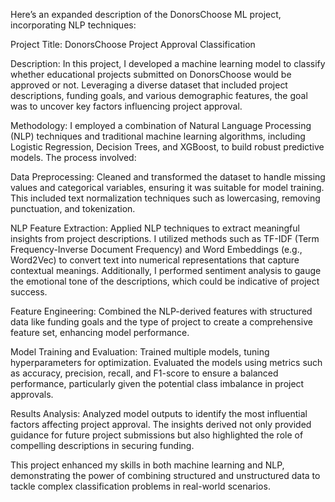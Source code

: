 
Here’s an expanded description of the DonorsChoose ML project, incorporating NLP techniques:

Project Title: DonorsChoose Project Approval Classification

Description:
In this project, I developed a machine learning model to classify whether educational projects submitted on DonorsChoose would be approved or not. Leveraging a diverse dataset that included project descriptions, funding goals, and various demographic features, the goal was to uncover key factors influencing project approval.

Methodology:
I employed a combination of Natural Language Processing (NLP) techniques and traditional machine learning algorithms, including Logistic Regression, Decision Trees, and XGBoost, to build robust predictive models. The process involved:

Data Preprocessing: Cleaned and transformed the dataset to handle missing values and categorical variables, ensuring it was suitable for model training. This included text normalization techniques such as lowercasing, removing punctuation, and tokenization.

NLP Feature Extraction: Applied NLP techniques to extract meaningful insights from project descriptions. I utilized methods such as TF-IDF (Term Frequency-Inverse Document Frequency) and Word Embeddings (e.g., Word2Vec) to convert text into numerical representations that capture contextual meanings. Additionally, I performed sentiment analysis to gauge the emotional tone of the descriptions, which could be indicative of project success.

Feature Engineering: Combined the NLP-derived features with structured data like funding goals and the type of project to create a comprehensive feature set, enhancing model performance.

Model Training and Evaluation: Trained multiple models, tuning hyperparameters for optimization. Evaluated the models using metrics such as accuracy, precision, recall, and F1-score to ensure a balanced performance, particularly given the potential class imbalance in project approvals.

Results Analysis: Analyzed model outputs to identify the most influential factors affecting project approval. The insights derived not only provided guidance for future project submissions but also highlighted the role of compelling descriptions in securing funding.

This project enhanced my skills in both machine learning and NLP, demonstrating the power of combining structured and unstructured data to tackle complex classification problems in real-world scenarios.
